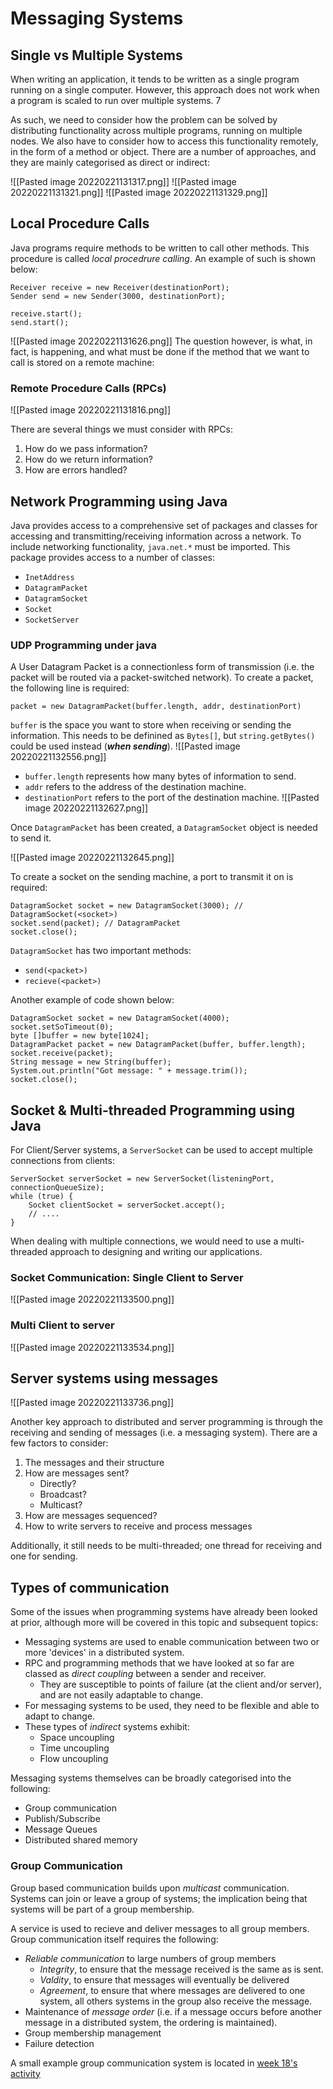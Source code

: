# Messaging Systems

## Single vs Multiple Systems

When writing an application, it tends to be written as a single program running on a single computer. However, this approach does not work when a program is scaled to run over multiple systems. 7

As such, we need to consider how the problem can be solved by distributing functionality across multiple programs, running on multiple nodes.  We also have to consider how to access this functionality remotely, in the form of a method or object. There are a number of approaches, and they are mainly categorised as direct or indirect:

![[Pasted image 20220221131317.png]]
![[Pasted image 20220221131321.png]]
![[Pasted image 20220221131329.png]]

## Local Procedure Calls

Java programs require methods to be written to call other methods. This procedure is called *local procedrure calling*. An example of such is shown below:

```
Receiver receive = new Receiver(destinationPort);
Sender send = new Sender(3000, destinationPort);

receive.start();
send.start();
```
![[Pasted image 20220221131626.png]]
The question however, is what, in fact, is happening, and what must be done if the method that we want to call is stored on a remote machine:

### Remote Procedure Calls (RPCs)

![[Pasted image 20220221131816.png]]

There are several things we must consider with RPCs:
1) How do we pass information?
2) How do we return information?
3) How are errors handled?

## Network Programming using Java

Java provides access to a comprehensive set of packages and classes for accessing and transmitting/receiving information across a network. To include networking functionality, `java.net.*` must be imported. This package provides access to a number of classes:
- `InetAddress`
- `DatagramPacket`
- `DatagramSocket`
- `Socket`
- `SocketServer`

### UDP Programming under java

A User Datagram Packet is a connectionless form of transmission (i.e. the packet will be routed via a packet-switched network). To create a packet, the following line is required:

`packet = new DatagramPacket(buffer.length, addr, destinationPort)`

`buffer` is the space you want to store when receiving or sending the information. This needs to be definined as `Bytes[]`, but `string.getBytes()` could be used instead (***when sending***).
![[Pasted image 20220221132556.png]]

- `buffer.length` represents how many bytes of information to send.
- `addr` refers to the address of the destination machine.
- `destinationPort` refers to the port of the destination machine.
![[Pasted image 20220221132627.png]]

Once `DatagramPacket` has been created, a `DatagramSocket` object is needed to send it.

![[Pasted image 20220221132645.png]]

To create a socket on the sending machine, a port to transmit it on is required:
```
DatagramSocket socket = new DatagramSocket(3000); // DatagramSocket(<socket>)
socket.send(packet); // DatagramPacket
socket.close();
```

`DatagramSocket` has two important methods:
- `send(<packet>)`
- `recieve(<packet>)`

Another example of code shown below:
```
DatagramSocket socket = new DatagramSocket(4000);
socket.setSoTimeout(0);
byte []buffer = new byte[1024];
DatagramPacket packet = new DatagramPacket(buffer, buffer.length);
socket.receive(packet);
String message = new String(buffer);
System.out.println("Got message: " + message.trim());
socket.close();
```

## Socket & Multi-threaded Programming using Java

For Client/Server systems, a `ServerSocket` can be used to accept multiple connections from clients:

```
ServerSocket serverSocket = new ServerSocket(listeningPort, connectionQueueSize);
while (true) {
	Socket clientSocket = serverSocket.accept();
	// ....
}
```

When dealing with multiple connections, we would need to use a multi-threaded approach to designing and writing our applications.

### Socket Communication: Single Client to Server

![[Pasted image 20220221133500.png]]

### Multi Client to server
![[Pasted image 20220221133534.png]]

## Server systems using messages
![[Pasted image 20220221133736.png]]

Another key approach to distributed and server programming is through the receiving and sending of messages (i.e. a messaging system). There are a few factors to consider:
1) The messages and their structure
2) How are messages sent?
	- Directly?
	- Broadcast?
	- Multicast?
3) How are messages sequenced?
4) How to write servers to receive and process messages

Additionally, it still needs to be multi-threaded; one thread for receiving and one for sending.

## Types of communication

Some of the issues when programming systems have already been looked at prior, although more will be covered in this topic and subsequent topics:

- Messaging systems are used to enable communication between two or more 'devices' in a distributed system.
- RPC and programming methods that we have looked at so far are classed as *direct coupling* between a sender and receiver.
	- They are susceptible to points of failure (at the client and/or server), and are not easily adaptable to change.
- For messaging systems to be used, they need to be flexible and able to adapt to change.
- These types of *indirect* systems exhibit:
	- Space uncoupling
	- Time uncoupling
	- Flow uncoupling

Messaging systems themselves can be broadly categorised into the following:
- Group communication
- Publish/Subscribe
- Message Queues
- Distributed shared memory

### Group Communication

Group based communication builds upon *multicast* communication. Systems can join or leave a group of systems; the implication being that systems will be part of a group membership.

A service is used to recieve and deliver messages to all group members. Group communication itself requires the following:

- *Reliable communication* to large numbers of group members
	- *Integrity*, to ensure that the message received is the same as is sent.
	- *Valdity*, to ensure that messages will eventually be delivered
	- *Agreement*, to ensure that where messages are delivered to one system, all others systems in the group also receive the message.
- Maintenance of *message order* (i.e. if a message occurs before another message in a distributed system, the ordering is maintained).
- Group membership management
- Failure detection

A small example group communication system is located in [week 18's activity](https://now.ntu.ac.uk/d2l/le/content/803352/viewContent/5818764/View)
